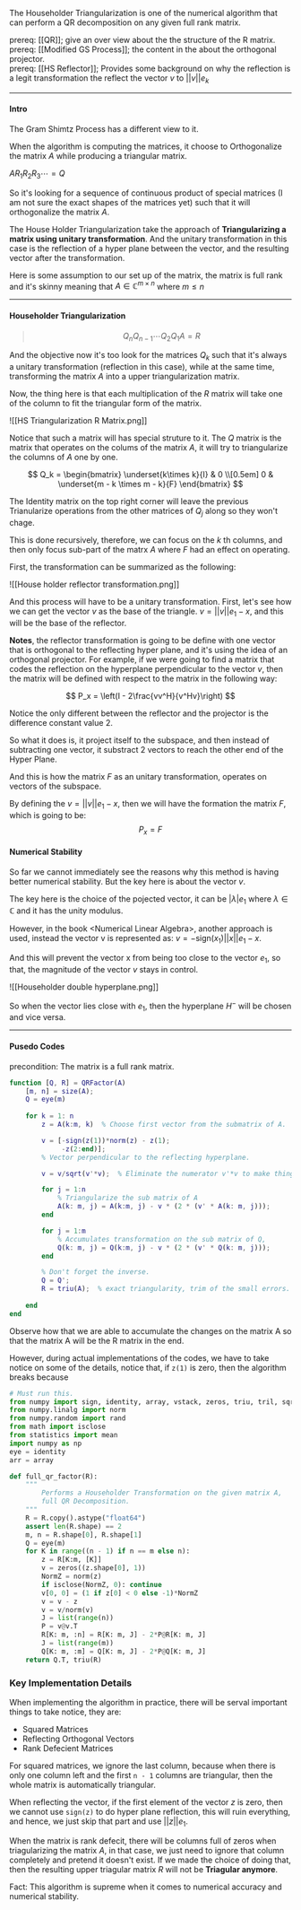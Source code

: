 The Householder Triangularization is one of the numerical algorithm that can perform a QR decomposition on any given full rank matrix. 

prereq: [[QR]]; give an over view about the the structure of the R matrix. 
prereq: [[Modified GS Process]]; the content in the about the orthogonal projector.  
prereq: [[HS Reflector]]; Provides some background on why the reflection is a legit transformation the reflect the vector $v$ to $||v||e_k$

---

#### Intro
The Gram Shimtz Process has a different view to it. 

When the algorithm is computing the matrices, it choose to Orthogonalize the matrix $A$ while producing a triangular matrix. 

$AR_1R_2R_3\cdots = Q$

So it's looking for a sequence of continuous product of special matrices (I am not sure the exact shapes of the matrices yet) such that it will orthogonalize the matrix $A$.

The House Holder Triangularization take the approach of **Triangularizing a matrix using unitary transformation**. And the unitary transformation in this case is the reflection of a hyper plane between the vector, and the resulting vector after the transformation. 

Here is some assumption to our set up of the matrix, the matrix is full rank and it's skinny meaning that $A \in \mathbb{C}^{m\times n}$ where $m\leq n$

---

#### Householder Triangularization 

>$$ Q_nQ_{n - 1}\cdots Q_2Q_1A= R$$

And the objective now it's too look for the matrices $Q_k$ such that it's always a unitary transformation (reflection in this case), while at the same time, transforming the matrix $A$ into a upper triangularization matrix. 

Now, the thing here is that each multiplication of the $R$ matrix will take one of the column to fit the triangular form of the matrix.

![[HS Triangularization R Matrix.png]]

Notice that such a matrix will has special struture to it. The $Q$ matrix is the matrix that operates on the colums of the matrix $A$, it will try to triangularize the columns of $A$ one by one.   

$$
Q_k = 
\begin{bmatrix}
	\underset{k\times k}{I} &  0 \\[0.5em] 
	0 & \underset{m - k \times m - k}{F} 
\end{bmatrix}
$$

The Identity matrix on the top right corner will leave the previous Trianularize operations from the other matrices of $Q_j$ along so they won't chage.

This is done recursively, therefore, we can focus on the $k$ th columns, and then only focus sub-part of the matrx $A$ where $F$ had an effect on operating. 

First, the transformation can be summarized as the following: 


![[House holder reflector transformation.png]]

And this process will have to be a unitary transformation. First, let's see how we can get the vector $v$ as the base of the triangle. $v = ||v||e_1 - x$, and this will be the base of the reflector. 

**Notes**, the reflector transformation is going to be define with one vector that is orthogonal to the reflecting hyper plane, and it's using the idea of an orthogonal projector. For example, if we were going to find a matrix that codes the reflection on the hyperplane perpendicular to the vector $v$, then the matrix will be defined with respect to the matrix in the following way: 

$$
P_x = \left(I - 2\frac{vv^H}{v^Hv}\right)
$$

Notice the only different between the reflector and the projector is the difference constant value 2. 

So what it does is, it project itself to the subspace, and then instead of subtracting one vector, it substract 2 vectors to reach the other end of the Hyper Plane. 

And this is how the matrix $F$ as an unitary transformation, operates on vectors of the subspace. 

By defining the $v = ||v||e_1 - x$, then we will have the formation the matrix $F$, which is going to be: 
$$P_x = F$$

#### Numerical Stability

So far we cannot immediately see the reasons why this method is having better numerical stability. But the key here is about the vector $v$. 

The key here is the choice of the pojected vector, it can be $|\lambda|e_1$ where $\lambda \in \mathbb{C}$ and it has the unity modulus. 

However, in the book \<Numerical Linear Algebra\>, another approach is used, instead the vector v is represented as: $v = -\text{sign}(x_1)||x||e_1 - x$. 

And this will prevent the vector x from being too close to the vector $e_1$, so that, the magnitude of the vector $v$ stays in control. 

![[Householder  double hyperplane.png]]

So when the vector lies close with $e_1$, then the hyperplane $H^-$ will be chosen and vice versa. 

---

#### Pusedo Codes

precondition: The matrix is a full rank matrix. 

```matlab
function [Q, R] = QRFactor(A)
	[m, n] = size(A);
	Q = eye(m)
	
	for k = 1: n
		z = A(k:m, k)  % Choose first vector from the submatrix of A. 

		v = [-sign(z(1))*norm(z) - z(1); 
			 -z(2:end)];
		% Vector perpendicular to the reflecting hyperplane. 

		v = v/sqrt(v'*v);  % Eliminate the numerator v'*v to make thinges easier.

		for j = 1:n
			% Triangularize the sub matrix of A
			A(k: m, j) = A(k:m, j) - v * (2 * (v' * A(k: m, j))); 
		end

		for j = 1:m 
			% Accumulates transformation on the sub matrix of Q, 
			Q(k: m, j) = Q(k:m, j) - v * (2 * (v' * Q(k: m, j)));
		end

		% Don't forget the inverse. 
		Q = Q';
		R = triu(A);  % exact triangularity, trim of the small errors. 
	
	end
end
```

Observe how that we are able to accumulate the changes on the matrix A so that the matrix A will be the R matrix in the end. 

However, during actual implementations of the codes, we have to take notice on some of the details, notice that, if `z(1)` is zero, then the algorithm breaks because 


```python
# Must run this. 
from numpy import sign, identity, array, vstack, zeros, triu, tril, sqrt, set_printoptions
from numpy.linalg import norm
from numpy.random import rand
from math import isclose
from statistics import mean
import numpy as np
eye = identity
arr = array

def full_qr_factor(R):
    """
        Performs a Householder Transformation on the given matrix A, 
        full QR Decomposition. 
    """
    R = R.copy().astype("float64")
    assert len(R.shape) == 2
    m, n = R.shape[0], R.shape[1]
    Q = eye(m)
    for K in range((n - 1) if n == m else n):
        z = R[K:m, [K]]
        v = zeros((z.shape[0], 1))
        NormZ = norm(z)
        if isclose(NormZ, 0): continue
        v[0, 0] = (1 if z[0] < 0 else -1)*NormZ
        v = v - z
        v = v/norm(v)
        J = list(range(n))
        P = v@v.T
        R[K: m, :n] = R[K: m, J] - 2*P@R[K: m, J]
        J = list(range(m))
        Q[K: m, :m] = Q[K: m, J] - 2*P@Q[K: m, J]
    return Q.T, triu(R)
```


### Key Implementation Details

When implementing the algorithm in practice, there will be serval important things to take notice, they are: 
* Squared Matrices
* Reflecting Orthogonal Vectors 
* Rank Defecient Matrices

For squared matrices, we ignore the last column, because when there is only one column left and the first `n - 1` columns are triangular, then the whole matrix is automatically triangular. 

When reflecting the vector, if the first element of the vector $z$ is zero, then we cannot use `sign(z)` to do hyper plane reflection, this will ruin everything, and hence, we just skip that part and use $||z||e_1$. 

When the matrix is rank defecit, there will be columns full of zeros when triagularizing the matrix $A$, in that case, we just need to ignore that column completely and pretend it doesn't exist. If we made the choice of doing that, then the resulting upper triagular matrix $R$ will not be **Triagular anymore**. 


Fact: This algorithm is supreme when it comes to numerical accuracy and numerical stability. 